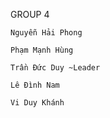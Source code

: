 GROUP 4
```
Nguyễn Hải Phong
```
```
Phạm Mạnh Hùng
```
```
Trần Đức Duy ~Leader
```
```
Lê Đình Nam
```
```
Vi Duy Khánh


